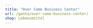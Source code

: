 ```yaml
---
title: "Over Come Business Center"
url: /ganta/over-come-business-center/
shop: Lebensmittel
---
```

